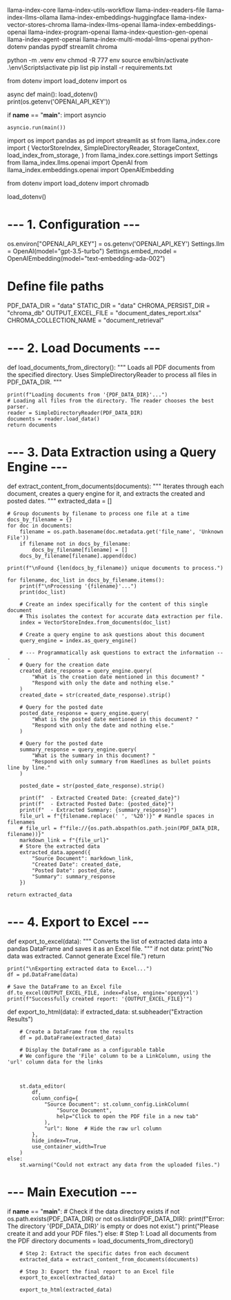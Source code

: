 llama-index-core
llama-index-utils-workflow
llama-index-readers-file 
llama-index-llms-ollama 
llama-index-embeddings-huggingface
llama-index-vector-stores-chroma
llama-index-llms-openai
llama-index-embeddings-openai
llama-index-program-openai
llama-index-question-gen-openai
llama-index-agent-openai
llama-index-multi-modal-llms-openai
python-dotenv
pandas
pypdf
streamlit
chroma


python -m .venv env
chmod -R 777 env
source env/bin/activate
.\env\Scripts\activate
pip list
pip install -r requirements.txt


from dotenv import load_dotenv
import os



async def main():
    load_dotenv()    
    print(os.getenv('OPENAI_API_KEY'))

if __name__ == "__main__":
    import asyncio

    asyncio.run(main())












import os
import pandas as pd
import streamlit as st
from llama_index.core import (
    VectorStoreIndex,
    SimpleDirectoryReader,
    StorageContext,
    load_index_from_storage,
)
from llama_index.core.settings import Settings
from llama_index.llms.openai import OpenAI
from llama_index.embeddings.openai import OpenAIEmbedding

from dotenv import load_dotenv
import chromadb

load_dotenv()  
# --- 1. Configuration ---
os.environ["OPENAI_API_KEY"] = os.getenv('OPENAI_API_KEY')
Settings.llm = OpenAI(model="gpt-3.5-turbo")
Settings.embed_model = OpenAIEmbedding(model="text-embedding-ada-002")


# Define file paths
PDF_DATA_DIR = "data"
STATIC_DIR = "data"
CHROMA_PERSIST_DIR = "chroma_db"
OUTPUT_EXCEL_FILE = "document_dates_report.xlsx"
CHROMA_COLLECTION_NAME = "document_retrieval"
# --- 2. Load Documents ---
def load_documents_from_directory():
    """
    Loads all PDF documents from the specified directory.
    Uses SimpleDirectoryReader to process all files in PDF_DATA_DIR.
    """

    print(f"Loading documents from '{PDF_DATA_DIR}'...")
    # Loading all files from the directory. The reader chooses the best parser.
    reader = SimpleDirectoryReader(PDF_DATA_DIR)
    documents = reader.load_data()
    return documents

# --- 3. Data Extraction using a Query Engine ---
def extract_content_from_documents(documents):
    """
    Iterates through each document, creates a query engine for it,
    and extracts the created and posted dates.
    """
    extracted_data = []

    # Group documents by filename to process one file at a time
    docs_by_filename = {}
    for doc in documents:
        filename = os.path.basename(doc.metadata.get('file_name', 'Unknown File'))
        if filename not in docs_by_filename:
            docs_by_filename[filename] = []
        docs_by_filename[filename].append(doc)

    print(f"\nFound {len(docs_by_filename)} unique documents to process.")

    for filename, doc_list in docs_by_filename.items():
        print(f"\nProcessing '{filename}'...")
        print(doc_list)

        # Create an index specifically for the content of this single document
        # This isolates the context for accurate data extraction per file.
        index = VectorStoreIndex.from_documents(doc_list)

        # Create a query engine to ask questions about this document
        query_engine = index.as_query_engine()

        # --- Programmatically ask questions to extract the information ---
        # Query for the creation date
        created_date_response = query_engine.query(
            "What is the creation date mentioned in this document? "
            "Respond with only the date and nothing else."
        )
        created_date = str(created_date_response).strip()

        # Query for the posted date
        posted_date_response = query_engine.query(
            "What is the posted date mentioned in this document? "
            "Respond with only the date and nothing else."
        )

        # Query for the posted date
        summary_response = query_engine.query(
            "What is the summary in this document? "
            "Respond with only summary from Haedlines as bullet points line by line."
        )
        
        posted_date = str(posted_date_response).strip()

        print(f"  - Extracted Created Date: {created_date}")
        print(f"  - Extracted Posted Date: {posted_date}")
        print(f"  - Extracted Summary: {summary_response}")
        file_url = f"{filename.replace(' ', '%20')}" # Handle spaces in filenames
        # file_url = f"file://{os.path.abspath(os.path.join(PDF_DATA_DIR, filename))}"
        markdown_link = f"{file_url}"
        # Store the extracted data
        extracted_data.append({
            "Source Document": markdown_link,
            "Created Date": created_date,
            "Posted Date": posted_date,
            "Summary": summary_response
        })

    return extracted_data

# --- 4. Export to Excel ---
def export_to_excel(data):
    """
    Converts the list of extracted data into a pandas DataFrame
    and saves it as an Excel file.
    """
    if not data:
        print("No data was extracted. Cannot generate Excel file.")
        return

    print("\nExporting extracted data to Excel...")
    df = pd.DataFrame(data)

    # Save the DataFrame to an Excel file
    df.to_excel(OUTPUT_EXCEL_FILE, index=False, engine='openpyxl')
    print(f"Successfully created report: '{OUTPUT_EXCEL_FILE}'")


def export_to_html(data):
    if extracted_data:
        st.subheader("Extraction Results")
        
        # Create a DataFrame from the results
        df = pd.DataFrame(extracted_data)
        
        # Display the DataFrame as a configurable table
        # We configure the 'File' column to be a LinkColumn, using the 'url' column data for the links



        st.data_editor(
            df,
            column_config={
                "Source Document": st.column_config.LinkColumn(
                    "Source Document",
                    help="Click to open the PDF file in a new tab"
                ),
                "url": None  # Hide the raw url column
            },
            hide_index=True,
            use_container_width=True
        )
    else:
        st.warning("Could not extract any data from the uploaded files.")


# --- Main Execution ---
if __name__ == "__main__":
    # Check if the data directory exists
    if not os.path.exists(PDF_DATA_DIR) or not os.listdir(PDF_DATA_DIR):
        print(f"Error: The directory '{PDF_DATA_DIR}' is empty or does not exist.")
        print("Please create it and add your PDF files.")
    else:
        # Step 1: Load all documents from the PDF directory
        documents = load_documents_from_directory()

        # Step 2: Extract the specific dates from each document
        extracted_data = extract_content_from_documents(documents)

        # Step 3: Export the final report to an Excel file
        export_to_excel(extracted_data)

        export_to_html(extracted_data)

        

        
